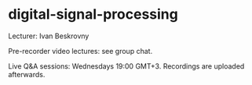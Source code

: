 # digital-signal-processing

  Lecturer: Ivan Beskrovny
  
  Pre-recorder video lectures: see group chat.
  
  Live Q&A sessions: Wednesdays 19:00 GMT+3. Recordings are uploaded afterwards.
  
